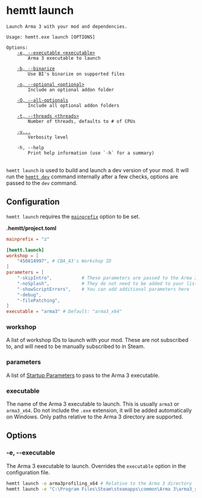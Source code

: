# hemtt launch

<pre><code>Launch Arma 3 with your mod and dependencies.

Usage: hemtt.exe launch [OPTIONS]

Options:
    <a href="#-e---executable">-e, --executable &lt;executable&gt;</a>
        Arma 3 executable to launch

    <a href="commands-dev.md#-b---binarize">-b, --binarize</a>
        Use BI's binarize on supported files

    <a href="commands-dev.md#-o---optional">-o, --optional &lt;optional&gt;</a>
        Include an optional addon folder

    <a href="commands-dev.md#-o---all-optionals">-O, --all-optionals</a>
        Include all optional addon folders

    <a href="commands.md#-t---threads">-t, --threads &lt;threads&gt;</a>
        Number of threads, defaults to # of CPUs

    <a href="commands.md#-v">-v...</a>
        Verbosity level

    -h, --help
        Print help information (use `-h` for a summary)
</code>
</pre>

`hemtt launch` is used to build and launch a dev version of your mod. It will run the [`hemtt dev`](commands-dev.md) command internally after a few checks, options are passed to the `dev` command.

## Configuration

`hemtt launch` requires the [`mainprefix`](configuration.md#main-prefix) option to be set.

**.hemtt/project.toml**

```toml
mainprefix = "z"

[hemtt.launch]
workshop = [
    "450814997", # CBA_A3's Workshop ID
]
parameters = [
    "-skipIntro",           # These parameters are passed to the Arma 3 executable
    "-noSplash",            # They do not need to be added to your list
    "-showScriptErrors",    # You can add additional parameters here
    "-debug",
    "-filePatching",
]
executable = "arma3" # Default: "arma3_x64"
```


### workshop

A list of workshop IDs to launch with your mod. These are not subscribed to, and will need to be manually subscribed to in Steam.

### parameters

A list of [Startup Parameters](https://community.bistudio.com/wiki/Arma_3:_Startup_Parameters) to pass to the Arma 3 executable.

### executable

The name of the Arma 3 executable to launch. This is usually `arma3` or `arma3_x64`. Do not include the `.exe` extension, it will be added automatically on Windows. Only paths relative to the Arma 3 directory are supported.

## Options

### -e, --executable <executable>

The Arma 3 executable to launch. Overrides the `executable` option in the configuration file.

```bash
hemtt launch -e arma3profiling_x64 # Relative to the Arma 3 directory
hemtt launch -e "C:\Program Files\Steam\steamapps\common\Arma 3\arma3_x64.exe" # Absolute path
```
